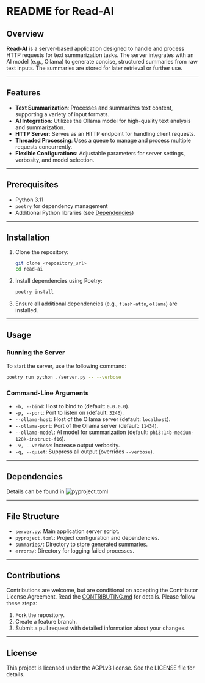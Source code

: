# README for Read-AI

## Overview

**Read-AI** is a server-based application designed to handle and process HTTP requests for text summarization tasks. The server integrates with an AI model (e.g., Ollama) to generate concise, structured summaries from raw text inputs. The summaries are stored for later retrieval or further use.

---

## Features

- **Text Summarization**: Processes and summarizes text content, supporting a variety of input formats.
- **AI Integration**: Utilizes the Ollama model for high-quality text analysis and summarization.
- **HTTP Server**: Serves as an HTTP endpoint for handling client requests.
- **Threaded Processing**: Uses a queue to manage and process multiple requests concurrently.
- **Flexible Configurations**: Adjustable parameters for server settings, verbosity, and model selection.

---

## Prerequisites

- Python 3.11
- `poetry` for dependency management
- Additional Python libraries (see [Dependencies](#dependencies))

---

## Installation

1. Clone the repository:
   ```bash
   git clone <repository_url>
   cd read-ai
   ```

2. Install dependencies using Poetry:
   ```bash
   poetry install
   ```

3. Ensure all additional dependencies (e.g., `flash-attn`, `ollama`) are installed.

---

## Usage

### Running the Server

To start the server, use the following command:

```bash
poetry run python ./server.py -- --verbose
```

### Command-Line Arguments

- `-b, --bind`: Host to bind to (default: `0.0.0.0`).
- `-p, --port`: Port to listen on (default: `3246`).
- `--ollama-host`: Host of the Ollama server (default: `localhost`).
- `--ollama-port`: Port of the Ollama server (default: `11434`).
- `--ollama-model`: AI model for summarization (default: `phi3:14b-medium-128k-instruct-f16`).
- `-v, --verbose`: Increase output verbosity.
- `-q, --quiet`: Suppress all output (overrides `--verbose`).

---

## Dependencies

Details can be found in
![pyproject.toml](pyproject.toml)

---

## File Structure

- `server.py`: Main application server script.
- `pyproject.toml`: Project configuration and dependencies.
- `summaries/`: Directory to store generated summaries.
- `errors/`: Directory for logging failed processes.

---

## Contributions

Contributions are welcome, but are conditional on accepting the Contributor
License Agreement. Read the [CONTRIBUTING.md](CONTRIBUTING.md) for details. Please follow these steps:

1. Fork the repository.
2. Create a feature branch.
3. Submit a pull request with detailed information about your changes.

---

## License

This project is licensed under the AGPLv3 license. See the LICENSE file for details.
